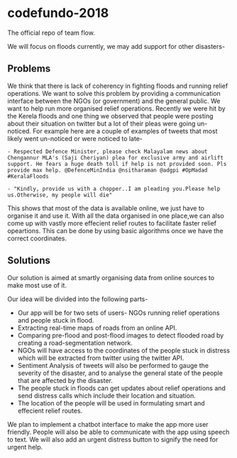 # codefundo-2018
The official repo of team flow.

We will focus on floods currently, we may add support for other disasters-

## Problems
We think that there is lack of coherency in fighting floods and running relief operations. We want to solve this problem by providing a communication interface between the NGOs (or government) and the general public. We want to help run more organised relief operations. Recently we were hit by the Kerela floods and one thing we observed that people were posting about their situation on twitter but a lot of their pleas were going un-noticed. For example here are a couple of examples of tweets that most likely went un-noticed or were noticed to late-
```
- Respected Defence Minister, please check Malayalam news about Chengannur MLA's (Saji Cheriyan) plea for exclusive army and airlift support. He fears a huge death toll if help is not provided soon. Pls provide max help. @DefenceMinIndia @nsitharaman @adgpi #OpMadad #KeralaFloods

- "Kindly, provide us with a chopper..I am pleading you.Please help us.Otherwise, my people will die"
```
This shows that most of the data is available online, we just have to organise it and use it. With all the data organised in one place,we can also come up with vastly more effecient relief routes to facilitate faster relief opeartions. This can be done by using basic algorithms once we have the correct coordinates.


## Solutions
Our solution is aimed at smartly organising data from online sources to make most use of it.

Our idea will be divided into the following parts-
- Our app will be for two sets of users- NGOs running relief operations and people stuck in flood. 
- Extracting real-time maps of roads from an online API.
- Comparing pre-flood and post-flood images to detect flooded road by creating a road-segmentation network.
- NGOs will have access to the coordinates of the people stuck in distress which will be extracted from twitter using the twitter API.
- Sentiment Analysis of tweets will also be performed to gauge the severity of the disaster, and to analyse the general state of the people that are affected by the disaster.
- The people stuck in floods can get updates about relief operations and send distress calls which include their location and situation.
- The location of the people will be used in formulating smart and effecient relief routes.

We plan to implement a chatbot interface to make the app more user friendly. People will also be able to communicate with the app using speech to text. We will also add an urgent distress button to signify the need for urgent help.
